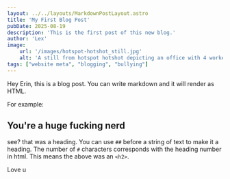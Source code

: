 ```yaml
---
layout: ../../layouts/MarkdownPostLayout.astro
title: 'My First Blog Post'
pubDate: 2025-08-19
description: 'This is the first post of this new blog.'
author: 'Lex'
image:
    url: '/images/hotspot-hotshot_still.jpg'
    alt: 'A still from hotspot hotshot depicting an office with 4 workers at their desks.'
tags: ["website meta", "blogging", "bullying"]
---
```

Hey Erin, this is a blog post. You can write markdown and it will render as HTML.

For example:

## You're a huge fucking nerd

see? that was a heading. You can use `##` before a string of text to make it a heading. The number of `#` characters corresponds with the heading number in html. This means the above was an `<h2>`.

Love u
